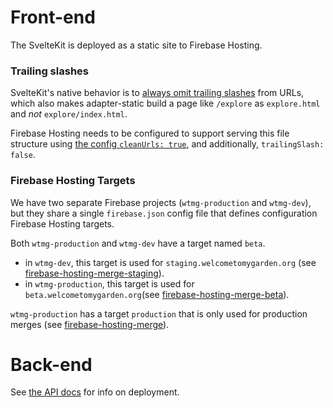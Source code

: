 # Front-end

The SvelteKit is deployed as a static site to Firebase Hosting.

### Trailing slashes

SvelteKit's native behavior is to [always omit trailing slashes](https://svelte.dev/docs/kit/page-options#trailingSlash) from URLs, which also makes adapter-static build a page like `/explore` as `explore.html` and _not_ `explore/index.html`.

Firebase Hosting needs to be configured to support serving this file structure using [the config `cleanUrls: true`](https://firebase.google.com/docs/hosting/full-config#control_html_extensions), and additionally, `trailingSlash: false`.

### Firebase Hosting Targets

We have two separate Firebase projects (`wtmg-production` and `wtmg-dev`), but they share a single `firebase.json` config file that defines configuration Firebase Hosting targets.

Both `wtmg-production` and `wtmg-dev` have a target named `beta`.

- in `wtmg-dev`, this target is used for `staging.welcometomygarden.org` (see [firebase-hosting-merge-staging](../.github/workflows/firebase-hosting-merge-staging.yml)).
- in `wtmg-production`, this target is used for `beta.welcometomygarden.org`(see [firebase-hosting-merge-beta](../.github/workflows/firebase-hosting-merge-beta.yml)).

`wtmg-production` has a target `production` that is only used for production merges (see [firebase-hosting-merge](../.github/workflows/firebase-hosting-merge.yml)).

# Back-end

See [the API docs](../api/README.md) for info on deployment.
